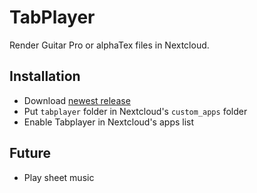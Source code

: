 # TabPlayer

Render Guitar Pro or alphaTex files in Nextcloud.

## Installation
* Download [newest release](../../releases)
* Put `tabplayer` folder in Nextcloud's `custom_apps` folder
* Enable Tabplayer in Nextcloud's apps list

## Future
* Play sheet music

